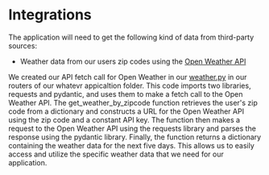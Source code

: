 # Integrations

The application will need to get the following kind of data from third-party sources:

- Weather data from our users zip codes using the [Open Weather API](https://openweathermap.org/api)

We created our API fetch call for Open Weather in our [weather.py](whatevr/api/routers/weather.py) in our routers of our whatevr appicaltion folder. This code imports two libraries, requests and pydantic, and uses them to make a fetch call to the Open Weather API. The get_weather_by_zipcode function retrieves the user's zip code from a dictionary and constructs a URL for the Open Weather API using the zip code and a constant API key. The function then makes a request to the Open Weather API using the requests library and parses the response using the pydantic library. Finally, the function returns a dictionary containing the weather data for the next five days. This allows us to easily access and utilize the specific weather data that we need for our application.

